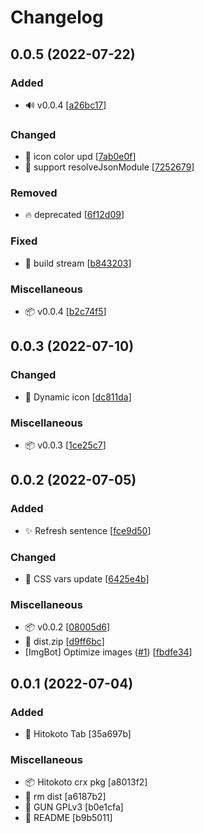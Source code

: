 # Changelog

<a name="0.0.5"></a>

## 0.0.5 (2022-07-22)

### Added

- 🔊 v0.0.4 [[a26bc17](https://github.com/okyokuto/hitokoto/commit/a26bc171c00de621d2e6255318104fa8cff701f1)]

### Changed

- 🍱 icon color upd [[7ab0e0f](https://github.com/okyokuto/hitokoto/commit/7ab0e0fd3ac6620bd8ec340ec8d774c0827d01e2)]
- 🔧 support resolveJsonModule [[7252679](https://github.com/okyokuto/hitokoto/commit/7252679c571a40218e120d63e31c838fd688fc38)]

### Removed

- 🔥 deprecated [[6f12d09](https://github.com/okyokuto/hitokoto/commit/6f12d09df0d86d49dbf2d030aba9890dbe48b201)]

### Fixed

- 🐛 build stream [[b843203](https://github.com/okyokuto/hitokoto/commit/b843203971505abb9a02eb08f7edecd76e8ec3de)]

### Miscellaneous

- 📦 v0.0.4 [[b2c74f5](https://github.com/okyokuto/hitokoto/commit/b2c74f50774de1c2d32494cc46e0f02f46a744be)]

<a name="0.0.3"></a>

## 0.0.3 (2022-07-10)

### Changed

- 🎨 Dynamic icon [[dc811da](https://github.com/okyokuto/hitokoto/commit/dc811daf7ecc338c8820969b29ee6bcdb378da6e)]

### Miscellaneous

- 📦 v0.0.3 [[1ce25c7](https://github.com/okyokuto/hitokoto/commit/1ce25c7a0b5a04074166beaec9cbcd5a45c51e2f)]

<a name="0.0.2"></a>

## 0.0.2 (2022-07-05)

### Added

- ✨ Refresh sentence [[fce9d50](https://github.com/okyokuto/hitokoto/commit/fce9d504450960b31487754ed2ffa80713da7e12)]

### Changed

- 💄 CSS vars update [[6425e4b](https://github.com/okyokuto/hitokoto/commit/6425e4b13e96bd349dc2d363153a44f3c3cb0fee)]

### Miscellaneous

- 📦 v0.0.2 [[08005d6](https://github.com/okyokuto/hitokoto/commit/08005d6c201dbfd05d26b372d90b611b529e44f0)]
- 🙈 dist.zip [[d9ff6bc](https://github.com/okyokuto/hitokoto/commit/d9ff6bc8e3feff73495334fbb85742d120539160)]
- [ImgBot] Optimize images ([#1](https://github.com/okyokuto/hitokoto/issues/1)) [[fbdfe34](https://github.com/okyokuto/hitokoto/commit/fbdfe34699c5573b08984d978143a7d9ac560e2c)]

<a name="0.0.1"></a>

## 0.0.1 (2022-07-04)

### Added

- 🎉 Hitokoto Tab [35a697b]

### Miscellaneous

- 📦 Hitokoto crx pkg [a8013f2]
- 🙈 rm dist [a6187b2]
- 📄 GUN GPLv3 [b0e1cfa]
- 📝 README [b9b5011]
